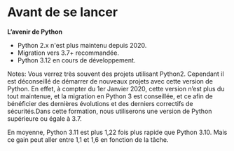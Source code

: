 # Avant de se lancer

**L’avenir de Python**

* Python 2.x n'est plus maintenu depuis 2020.
* Migration vers 3.7+ recommandée.
* Python 3.12 en cours de développement.

Notes:
Vous verrez très souvent des projets utilisant Python2. Cependant il est déconseillé de démarrer de nouveaux projets avec cette version de Python. En effet, à compter du 1er Janvier 2020, cette version n’est plus du tout maintenue, et la migration en Python 3 est conseillée, et ce afin de bénéficier des dernières évolutions et des derniers correctifs de sécurités.Dans cette formation, nous utiliserons une version de Python supérieure ou égale à 3.7.

En moyenne, Python 3.11 est plus 1,22 fois plus rapide que Python 3.10. Mais ce gain peut aller entre 1,1 et 1,6 en fonction de la tâche.
